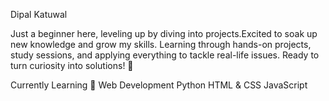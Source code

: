 Dipal Katuwal

Just a beginner here, leveling up by diving into projects.Excited to soak up new knowledge and grow my skills. 
Learning through hands-on projects, study sessions, and applying everything to tackle real-life issues.
Ready to turn curiosity into solutions! 🚀

Currently Learning 📖
Web Development
Python
HTML & CSS
JavaScript
